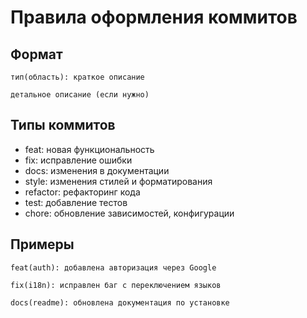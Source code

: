 # Правила оформления коммитов

## Формат
```
тип(область): краткое описание

детальное описание (если нужно)
```

## Типы коммитов
- feat: новая функциональность
- fix: исправление ошибки
- docs: изменения в документации
- style: изменения стилей и форматирования
- refactor: рефакторинг кода
- test: добавление тестов
- chore: обновление зависимостей, конфигурации

## Примеры
```
feat(auth): добавлена авторизация через Google

fix(i18n): исправлен баг с переключением языков

docs(readme): обновлена документация по установке
```
